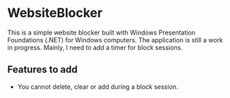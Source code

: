 # WebsiteBlocker

This is a simple website blocker built with Windows Presentation Foundations (.NET) for
Windows computers. The application is still a work in progress. Mainly, I need to add
a timer for block sessions.

## Features to add

- You cannot delete, clear or add during a block session.